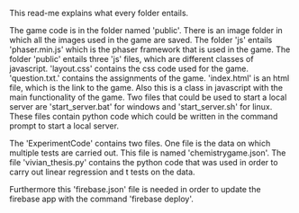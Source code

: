 This read-me explains what every folder entails.

The game code is in the folder named 'public'. There is an image folder in which all the images used in the game are saved. 
The folder 'js' entails 'phaser.min.js' which is the phaser framework that is used in the game.
The folder 'public' entails three 'js' files, which are different classes of javascript.
'layout.css' contains the css code used for the game.
'question.txt.' contains the assignments of the game.
'index.html' is an html file, which is the link to the game. Also this is a class in javascript with the main functionality of the game.
Two files that could be used to start a local server are 'start_server.bat' for windows and 'start_server.sh' for linux. These files contain
python code which could be written in the command prompt to start a local server.

The 'ExperimentCode' contains two files. One file is the data on which multiple tests are carried out. This file is named 'chemistrygame.json'.
The file 'vivian_thesis.py' contains the python code that was used in order to carry out linear regression and t tests on the data.

Furthermore this 'firebase.json' file is needed in order to update the firebase app with the command 'firebase deploy'.

